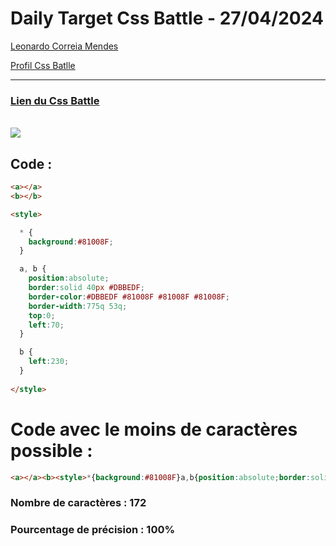 # Daily Target Css Battle - 27/04/2024

[Leonardo Correia Mendes](https://github.com/leonardo-correiamendes)

[Profil Css Batlle](https://cssbattle.dev/player/PxahljaEJJesW2q41DyRFOpJIt73)

<hr>

### [Lien du Css Battle](https://cssbattle.dev/play/M34BnP6fEFlbA40jdpTo)
<br>

<img src="https://firebasestorage.googleapis.com/v0/b/cssbattleapp.appspot.com/o/user%2Fummd3POvEDfFyeFvVdOMG3OOrwE2%2Ftargets%2Ftarget_8cXtNb9.png?alt=media">

<br>

## Code : 
```html
<a></a>
<b></b>

<style>

  * {
    background:#81008F;
  }

  a, b {
    position:absolute;
    border:solid 40px #DBBEDF;
    border-color:#DBBEDF #81008F #81008F #81008F;
    border-width:775q 53q;
    top:0;
    left:70;
  }

  b {
    left:230;
  }
  
</style>
```

# Code avec le moins de caractères possible : 

```html
<a></a><b><style>*{background:#81008F}a,b{position:absolute;border:solid 40q#DBBEDF;border-color:#DBBEDF#81008F#81008F#81008F;border-width:775q 53q;top:0;left:70}b{left:230
```

### Nombre de caractères : 172
### Pourcentage de précision : 100%